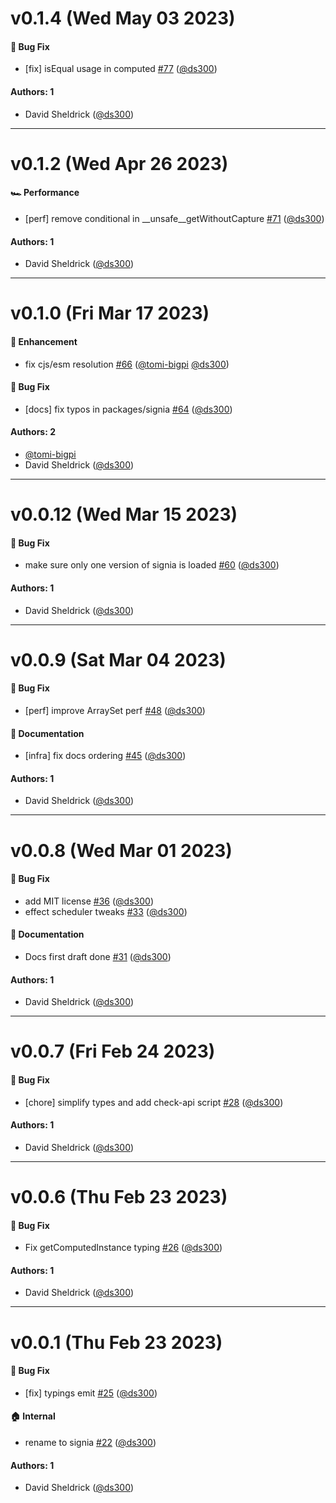 # v0.1.4 (Wed May 03 2023)

#### 🐛 Bug Fix

- [fix] isEqual usage in computed [#77](https://github.com/tldraw/signia/pull/77) ([@ds300](https://github.com/ds300))

#### Authors: 1

- David Sheldrick ([@ds300](https://github.com/ds300))

---

# v0.1.2 (Wed Apr 26 2023)

#### 🏎 Performance

- [perf] remove conditional in __unsafe__getWithoutCapture [#71](https://github.com/tldraw/signia/pull/71) ([@ds300](https://github.com/ds300))

#### Authors: 1

- David Sheldrick ([@ds300](https://github.com/ds300))

---

# v0.1.0 (Fri Mar 17 2023)

#### 🚀 Enhancement

- fix cjs/esm resolution [#66](https://github.com/tldraw/signia/pull/66) ([@tomi-bigpi](https://github.com/tomi-bigpi) [@ds300](https://github.com/ds300))

#### 🐛 Bug Fix

- [docs] fix typos in packages/signia [#64](https://github.com/tldraw/signia/pull/64) ([@ds300](https://github.com/ds300))

#### Authors: 2

- [@tomi-bigpi](https://github.com/tomi-bigpi)
- David Sheldrick ([@ds300](https://github.com/ds300))

---

# v0.0.12 (Wed Mar 15 2023)

#### 🐛 Bug Fix

- make sure only one version of signia is loaded [#60](https://github.com/tldraw/signia/pull/60) ([@ds300](https://github.com/ds300))

#### Authors: 1

- David Sheldrick ([@ds300](https://github.com/ds300))

---

# v0.0.9 (Sat Mar 04 2023)

#### 🐛 Bug Fix

- [perf] improve ArraySet perf [#48](https://github.com/tldraw/signia/pull/48) ([@ds300](https://github.com/ds300))

#### 📝 Documentation

- [infra] fix docs ordering [#45](https://github.com/tldraw/signia/pull/45) ([@ds300](https://github.com/ds300))

#### Authors: 1

- David Sheldrick ([@ds300](https://github.com/ds300))

---

# v0.0.8 (Wed Mar 01 2023)

#### 🐛 Bug Fix

- add MIT license [#36](https://github.com/tldraw/signia/pull/36) ([@ds300](https://github.com/ds300))
- effect scheduler tweaks [#33](https://github.com/tldraw/signia/pull/33) ([@ds300](https://github.com/ds300))

#### 📝 Documentation

- Docs first draft done [#31](https://github.com/tldraw/signia/pull/31) ([@ds300](https://github.com/ds300))

#### Authors: 1

- David Sheldrick ([@ds300](https://github.com/ds300))

---

# v0.0.7 (Fri Feb 24 2023)

#### 🐛 Bug Fix

- [chore] simplify types and add check-api script [#28](https://github.com/tldraw/signia/pull/28) ([@ds300](https://github.com/ds300))

#### Authors: 1

- David Sheldrick ([@ds300](https://github.com/ds300))

---

# v0.0.6 (Thu Feb 23 2023)

#### 🐛 Bug Fix

- Fix getComputedInstance typing [#26](https://github.com/tldraw/signia/pull/26) ([@ds300](https://github.com/ds300))

#### Authors: 1

- David Sheldrick ([@ds300](https://github.com/ds300))

---

# v0.0.1 (Thu Feb 23 2023)

#### 🐛 Bug Fix

- [fix] typings emit [#25](https://github.com/tldraw/signia/pull/25) ([@ds300](https://github.com/ds300))

#### 🏠 Internal

- rename to signia [#22](https://github.com/tldraw/signia/pull/22) ([@ds300](https://github.com/ds300))

#### Authors: 1

- David Sheldrick ([@ds300](https://github.com/ds300))
